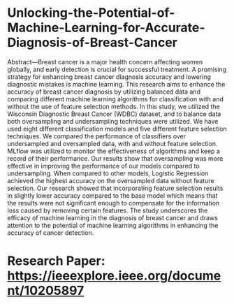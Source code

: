 # Unlocking-the-Potential-of-Machine-Learning-for-Accurate-Diagnosis-of-Breast-Cancer

Abstract—Breast cancer is a major health concern affecting
women globally, and early detection is crucial for successful
treatment. A promising strategy for enhancing breast cancer
diagnosis accuracy and lowering diagnostic mistakes is machine
learning. This research aims to enhance the accuracy of breast
cancer diagnosis by utilizing balanced data and comparing
different machine learning algorithms for classification with
and without the use of feature selection methods. In this study,
we utilized the Wisconsin Diagnostic Breast Cancer (WDBC)
dataset, and to balance data both oversampling and
undersampling techniques were utilized. We have used eight
different classification models and five different feature
selection techniques. We compared the performance of
classifiers over undersampled and oversampled data, with and
without feature selection. MLflow was utilized to monitor the
effectiveness of algorithms and keep a record of their
performance. Our results show that oversampling was more
effective in improving the performance of our models compared
to undersampling. When compared to other models, Logistic
Regression achieved the highest accuracy on the oversampled
data without feature selection. Our research showed that
incorporating feature selection results in slightly lower accuracy
compared to the base model which means that the results were
not significant enough to compensate for the information loss
caused by removing certain features. The study underscores the
efficacy of machine learning in the diagnosis of breast cancer
and draws attention to the potential of machine learning
algorithms in enhancing the accuracy of cancer detection.

# Research Paper: https://ieeexplore.ieee.org/document/10205897
